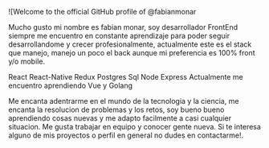 ![Welcome to the official GitHub profile of @fabianmonar


Mucho gusto mi nombre es fabian monar, soy desarrollador FrontEnd siempre me encuentro en constante aprendizaje para poder seguir desarrollandome y crecer profesionalmente, actualmente este es el stack que manejo, manejo un poco el back aunque mi preferencia es 100% front y/o mobile.

React
React-Native
Redux
Postgres
Sql
Node
Express
Actualmente me encuentro aprendiendo Vue y Golang

Me encanta adentrarme en el mundo de la tecnologia y la ciencia, me encanta la resolucion de problemas y los retos, soy bueno bueno aprendiendo cosas nuevas y me adapto facilmente a casi cualquier situacion. Me gusta trabajar en equipo y conocer gente nueva. Si te interesa alguno de mis proyectos o perfil en general no dudes en contactarme!.
